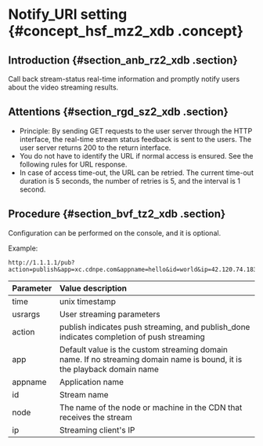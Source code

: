 # Notify\_URl setting {#concept_hsf_mz2_xdb .concept}

## Introduction {#section_anb_rz2_xdb .section}

Call back stream-status real-time information and promptly notify users about the video streaming results.

## Attentions {#section_rgd_sz2_xdb .section}

-   Principle: By sending GET requests to the user server through the HTTP interface, the real-time stream status feedback is sent to the users. The user server returns 200 to the return interface.
-   You do not have to identify the URL if normal access is ensured. See the following rules for URL response.
-   In case of access time-out, the URL can be retried. The current time-out duration is 5 seconds, the number of retries is 5, and the interval is 1 second.

## Procedure {#section_bvf_tz2_xdb .section}

Configuration can be performed on the console, and it is optional.

Example:

```
http://1.1.1.1/pub?action=publish&app=xc.cdnpe.com&appname=hello&id=world&ip=42.120.74.183&node=cdnvideocenter010207116011.cm3
```

|Parameter|Value description|
|:--------|:----------------|
|time|unix timestamp|
|usrargs|User streaming parameters|
|action|publish indicates push streaming, and publish\_done indicates completion of push streaming|
|app|Default value is the custom streaming domain name. If no streaming domain name is bound, it is the playback domain name|
|appname|Application name|
|id|Stream name|
|node|The name of the node or machine in the CDN that receives the stream|
|ip|Streaming client's IP|

